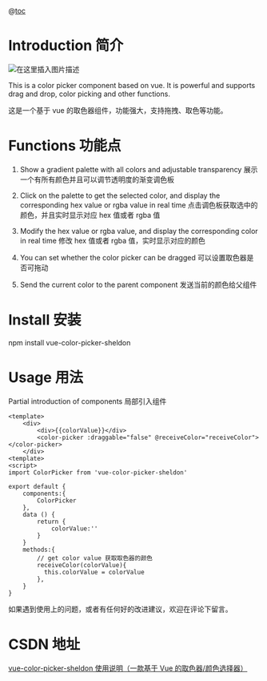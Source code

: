 @[toc](vue-color-picker-sheldon使用说明（一款基于Vue的取色器/颜色选择器）)

# Introduction 简介

![在这里插入图片描述](https://img-blog.csdnimg.cn/9a7bd2fe12b04f26a196dd6a007882b0.png?x-oss-process=image/watermark,type_d3F5LXplbmhlaQ,shadow_50,text_Q1NETiBAU2hlbGRvbuS4gOiTkeeDn-mbqOS7u-W5s-eUnw==,size_8,color_FFFFFF,t_70,g_se,x_16)

This is a color picker component based on vue. It is powerful and supports drag and drop, color picking and other functions.

这是一个基于 vue 的取色器组件，功能强大，支持拖拽、取色等功能。

# Functions 功能点

1. Show a gradient palette with all colors and adjustable transparency 展示一个有所有颜色并且可以调节透明度的渐变调色板

2. Click on the palette to get the selected color, and display the corresponding hex value or rgba value in real time 点击调色板获取选中的颜色，并且实时显示对应 hex 值或者 rgba 值

3. Modify the hex value or rgba value, and display the corresponding color in real time 修改 hex 值或者 rgba 值，实时显示对应的颜色

4. You can set whether the color picker can be dragged 可以设置取色器是否可拖动

5. Send the current color to the parent component 发送当前的颜色给父组件

# Install 安装

npm install vue-color-picker-sheldon

# Usage 用法

Partial introduction of components 局部引入组件

```
<template>
	<div>
		<div>{{colorValue}}</div>
		<color-picker :draggable="false" @receiveColor="receiveColor"></color-picker>
	</div>
<template>
<script>
import ColorPicker from 'vue-color-picker-sheldon'

export default {
	components:{
		ColorPicker
	},
	data () {
	 	return {
			colorValue:''
		}
	}
	methods:{
		// get color value 获取取色器的颜色
	    receiveColor(colorValue){
	      this.colorValue = colorValue
	    },
	}
}
```

如果遇到使用上的问题，或者有任何好的改进建议，欢迎在评论下留言。

# CSDN 地址

[vue-color-picker-sheldon 使用说明（一款基于 Vue 的取色器/颜色选择器）](https://blog.csdn.net/qq_39055970/article/details/121773436)
